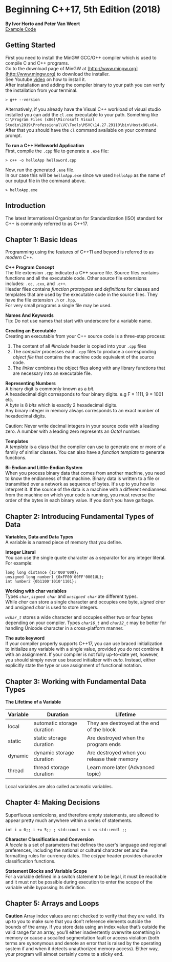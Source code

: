 # Beginning C++17, 5th Edition (2018)
__By Ivor Horto and Peter Van Weert__  
[Example Code](https://github.com/apress/beg-cplusplus17)

## Getting Started
First you need to install the MinGW GCC/G++ compiler which is used to compile C and C++ programs.  
Go to the download page of MinGW at [http://www.mingw.org](http://www.mingw.org) to download the installer.  
See Youtube [video](https://www.youtube.com/watch?v=sXW2VLrQ3Bs) on how to install it.  
After installation and adding the compiler binary to your path you can verify the installation from your terminal.  
```
> g++ --version
```  
Alternatively, if you already have the Visual C++ workload of visual studio installed you can add the `cl.exe` executable to your path. Something like `C:\Program Files (x86)\Microsoft Visual Studio\2019\Professional\VC\Tools\MSVC\14.27.29110\bin\Hostx86\x64`.  
After that you should have the `cl` command available on your command prompt.

__To run a  C++ Helloworld Application__  
First, compile the `.cpp` file to generate a `.exe` file:   
```
> c++ -o helloApp helloword.cpp
```
Now, run the generated `.exe` file.   
In our case this will be `helloApp.exe` since we used `helloApp` as the name of our output file in the command above.  
```
> helloApp.exe
```

## Introduction
The latest International Organization for Standardization (ISO) standard for C++ is commonly referred to as C++17.  

## Chapter 1: Basic Ideas
Programming using the features of C++11 and beyond is referred to as _modern C++_.

__C++ Program Concept__  
The file extension `.cpp` indicated a C++ source file. Source files contains functions and all the executable code. Other source file extensions includes: `.cc`, `.cxx`, and `.c++`.    
Header files contains _function prototypes_ and _definitions_ for classes and templates that are used by the executable code in the source files. They have the file extension `.h` or `.hpp`.  
For very small programs a single file may be used.  

__Names And Keywords__  
Tip: Do not use names that start with underscore for a variable name.

__Creating an Executable__  
Creating an executable from your C++ source code is a three-step process:
1. The content of all _#include_ header is copied into your `.cpp` files  
2. The _compiler_ processes each `.cpp` files to produce a corresponding _object file_ that contains the machine code equivalent of the source code.  
3. The _linker_ combines the object files along with any library functions that are necessary into an executable file.


__Representing Numbers__  
A binary digit is commonly known as a _bit_.  
A hexadecimal digit corresponds to four binary digits.  e.g F = 1111, 9 = 1001 etc.  
A _byte_ is 8 _bits_ which is exactly 2 hexadecimal digits.  
Any binary integer in memory always corresponds to an exact number of hexadecimal digits.  

Caution: Never write decimal integers in your source code with a leading zero. A number with a leading zero represents an _Octal_ number.  

__Templates__  
A _template_ is a class that the compiler can use to generate one or more of a family of similar classes. You can also have a _function template_ to generate functions.  

__Bi-Endian and Little-Endian System__  
When you process binary data that comes from another machine, you need to know the endianness of that machine. Binary data is written to a file or transmitted over a network as sequence of bytes.  It's up to you how to interpret it. If the source of the data is a machine with a different endianness from the machine on which your code is running, you must reverse the order of the bytes in each binary value. If you don't you have garbage.  

## Chapter 2:  Introducing Fundamental Types of Data
__Variables, Data and Data Types__  
A variable is a named piece of memory that you define.  

__Integer Literal__  
You can use the single quote character as a separator for any integer literal. For example:  
```
long long distance {15'000'000};
unsigned long number1 {0xFF00'00FF'0001UL};
int number2 {0b1100'1010'1101};
```  

__Working with char variables__  
Types _`char`_, _`signed char`_ and _`unsigned char`_ ate different types.  
While _char_ can store a single character and occupies one byte, _signed char_ and _unsigned char_ is used to store integers.  

_`wchar_t`_ stores a wide character and occupies either two or four bytes depending on your compiler. Types _`char16_t`_ and _`char32_t`_ may be better for handling Unicode character in a cross-platform manner.

__The auto keyword__   
If your compiler properly supports C++17, you can use braced initialization to initialize any variable with a single value, provided you do not combine it with an assignment. If your compiler is not fully up-to-date yet, however, you should simply never use braced initializer with _auto_. Instead, either explicitly state the type or use assignment of functional notation.


## Chapter 3: Working with Fundamental Data Types  
__The Lifetime of a Variable__  

| Variable | Duration                   | Lifetime                                    |
|----------|----------------------------|---------------------------------------------|
| local    | automatic storage duration | They are destroyed at the end of the block  |
| static   | static storage duration    | Are destroyed when the program ends         |
| dynamic  | dynamic storage duration   | Are destroyed when you release their memory |
| thread   | thread storage duration    | Learn more later (Advanced topic)           |  

Local variables are also called automatic variables.  

## Chapter 4: Making Decisions  
Superfluous semicolons, and therefore empty statements, are allowed to appear pretty much anywhere within a series of statements.  
```
int i = 0;; i += 5;; ; std::cout << i << std::endl ;;
```

__Character Classification and Conversion__  
A _locale_ is a set of parameters that defines the user's language and regional preferences, including the national or cultural character set and the formatting rules for currency dates. The _cctype_ header provides character classification functions.

__Statement Blocks and Variable Scope__  
For a variable defined in a switch statement to be legal, it must be reachable and it must not be possible during execution to enter the scope of the variable while bypassing its definition.

## Chapter 5: Arrays and Loops  
__Caution__ Array index values are not checked to verify that they are valid. It’s up to you to make sure that
you don’t reference elements outside the bounds of the array. If you store data using an index value that’s
outside the valid range for an array, you’ll either inadvertently overwrite something in memory or cause a socalled
segmentation fault or access violation (both terms are synonymous and denote an error that is raised by
the operating system if and when it detects unauthorized memory access). Either way, your program will almost
certainly come to a sticky end.
